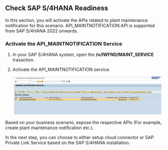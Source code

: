 ## Check SAP S/4HANA Readiness
In this section, you will activate the APIs related to plant maintenance notification for this scenario.
API_MAINTNOTIFICATION API is supported from SAP S/4HANA 2022 onwards.

### Activate the API_MAINTNOTIFICATION Service

1. In your SAP S/4HANA system, open the **/n/IWFND/MAINT_SERVICE** trasaction.

2. Activate the API_MAINTNOTIFICATION service.

   ![plot](./images/API_MAINTNOTIFICATION.png)



Based on your business scenario, expose the respective APIs (For example, create plant maintenance notification etc.).

In the next step, you can choose to either setup cloud connector or SAP Private Link Service based on the SAP S/4HANA installation.
